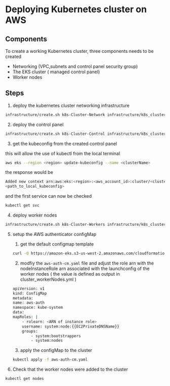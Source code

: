# Deploying Kubernetes cluster on AWS

## Components

To create a working Kubernetes cluster, three components needs to be created

* Networking (VPC,subnets and control panel security group)
* The EKS cluster ( managed control panel)
* Worker nodes


## Steps

1. deploy the kubernetes cluster networking infrastructure

```sh
infrastructure/create.sh k8s-Cluster-Network infrastructure/k8s_cluster/cluster_network.yml infrastructure/k8s_cluster/cluster_network.json
```

2. deploy the control panel

```sh
infrastructure/create.sh k8s-Cluster-Control infrastructure/k8s_cluster/cluster_controlNode.yml infrastructure/k8s_cluster/cluster_controlNode.json
```

3. get the kubeconfig from the created control panel

this will allow the use of kubectl from the local terminal

```sh
aws eks --region <region> update-kubeconfig --name <clusterName>
```

the response would be

```sh
Added new context arn:aws:eks:<region>:<aws_account_id>:cluster/<clusterName> to
<path_to_local_kubeconfig>
```


and the first service can now be checked

```sh
kubectl get svc
```

4. deploy worker nodes

```sh
infrastructure/create.sh k8s-Cluster-Workers infrastructure/k8s_cluster/cluster_workerNodes.yml infrastructure/k8s_cluster/cluster_workerNodes.json
```

5. setup the AWS authenticator configMap

    1. get the default configmap template

    ```sh
    curl -O https://amazon-eks.s3-us-west-2.amazonaws.com/cloudformation/2019-01-09/aws-auth-cm.yaml
    ```

    2. modfiy the `aws-auth-cm.yaml` file and adjust the role arn with the nodeInstanceRole arn associated with the launchconfig of the worker nodes ( the value is defined as output in cluster_workerNodes.yml )

    ```sh
    apiVersion: v1
    kind: ConfigMap
    metadata:
    name: aws-auth
    namespace: kube-system
    data:
    mapRoles: |
        - rolearn: <ARN of instance role>
        username: system:node:{{EC2PrivateDNSName}}
        groups:
            - system:bootstrappers
            - system:nodes
    ```

    3. apply the configMap to the cluster

    ```sh
    kubectl apply -f aws-auth-cm.yaml
    ```

6. Check that the worker nodes were added to the cluster

```sh
kubectl get nodes
```






